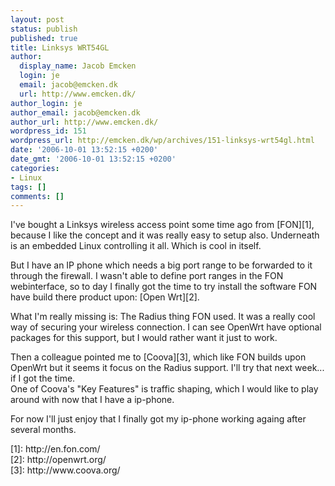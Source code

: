 ```yaml
---
layout: post
status: publish
published: true
title: Linksys WRT54GL
author:
  display_name: Jacob Emcken
  login: je
  email: jacob@emcken.dk
  url: http://www.emcken.dk/
author_login: je
author_email: jacob@emcken.dk
author_url: http://www.emcken.dk/
wordpress_id: 151
wordpress_url: http://emcken.dk/wp/archives/151-linksys-wrt54gl.html
date: '2006-10-01 13:52:15 +0200'
date_gmt: '2006-10-01 13:52:15 +0200'
categories:
- Linux
tags: []
comments: []
---
```

<p>I've bought a Linksys wireless access point some time ago from [FON][1], because I like the concept and it was really easy to setup also. Underneath is an embedded Linux controlling it all. Which is cool in itself.</p>
<p>But I have an IP phone which needs a big port range to be forwarded to it through the firewall. I wasn't able to define port ranges in the FON webinterface, so to day I finally got the time to try install the software FON have build there product upon: [Open Wrt][2].</p>
<p>What I'm really missing is: The Radius thing FON used. It was a really cool way of securing your wireless connection. I can see OpenWrt have optional packages for this support, but I would rather want it just to work.</p>
<p>Then a colleague pointed me to [Coova][3], which like FON builds upon OpenWrt but it seems it focus on the Radius support. I'll try that next week... if I got the time.<br />
One of Coova's "Key Features" is traffic shaping, which I would like to play around with now that I have a ip-phone.</p>
<p>For now I'll just enjoy that I finally got my ip-phone working againg after several months.</p>
<p>[1]: http:&#47;&#47;en.fon.com&#47;<br />
[2]: http:&#47;&#47;openwrt.org&#47;<br />
[3]: http:&#47;&#47;www.coova.org&#47;</p>
